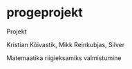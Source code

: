 # progeprojekt
Projekt

Kristian Kõivastik, Mikk Reinkubjas, Silver 

Matemaatika riigieksamiks valmistumine
